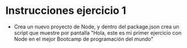 # Instrucciones ejercicio 1

- Crea un nuevo proyecto de Node, y dentro del package.json crea un script que muestre por pantalla "Hola, este es mi primer ejercicio con Node en el mejor Bootcamp de programación del mundo"
